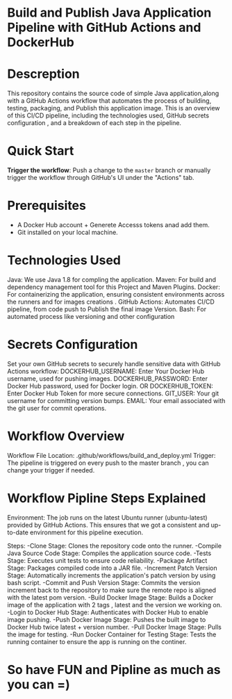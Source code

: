# Build and Publish Java Application Pipeline with GitHub Actions and DockerHub




# Descreption 
This repository contains the source code of simple Java application,along with a GitHub Actions workflow that automates the process of building, testing, packaging, and Publish  this application image.
This is an overview of this CI/CD pipeline, including the technologies used, GitHub secrets configuration , and a breakdown of each step in the pipeline.


# Quick Start
 **Trigger the workflow**: Push a change to the `master` branch or manually trigger the workflow through GitHub's UI under the "Actions" tab.


# Prerequisites
- A Docker Hub account + Generete Accesss tokens anad add them.
- Git installed on your local machine.


# Technologies Used 
Java: We use Java 1.8 for compling the application.
Maven: For build and dependency management tool for this Project and Maven Plugins.
Docker: For containerizing the application, ensuring consistent environments across the runners and for images creations .
GitHub Actions: Automates CI/CD pipeline, from code push to Publish the final image Version.
Bash: For automated process like versioning and other configuration



# Secrets Configuration
Set your own GitHub secrets to securely handle sensitive data with GitHub Actions workflow:
DOCKERHUB_USERNAME: Enter Your Docker Hub username, used for pushing images.
DOCKERHUB_PASSWORD: Enter Docker Hub password, used for Docker login.
    OR
DOCKERHUB_TOKEN: Enter Docker Hub Token for more secure connections.
GIT_USER: Your git username for committing version bumps.
EMAIL: Your email associated with the git user for commit operations.

# Workflow Overview

Workflow File Location: .github/workflows/build_and_deploy.yml
Trigger: The pipeline is triggered on every push to the master branch , you can change your trigger if needed.

# Workflow Pipline Steps Explained 
Environment: The job runs on the latest Ubuntu runner (ubuntu-latest) provided by GitHub Actions. This ensures that we got a consistent and up-to-date environment for this pipeline execution.

Steps:
        -Clone Stage: Clones the repository code onto the runner.
        -Compile Java Source Code Stage: Compiles the application source code.
        -Tests Stage: Executes unit tests to ensure code reliability.
        -Package Artifact Stage: Packages compiled code into a JAR file.
        -Increment Patch Version Stage: Automatically increments the application's patch version by using bash script.
        -Commit and Push Version Stage: Commits the version increment back to the repository to make sure the remote repo is aligned with the latest pom version.
        -Build Docker Image Stage: Builds a Docker image of the application with 2 tags , latest and the version we working on.
        -Login to Docker Hub Stage: Authenticates with Docker Hub to enable image pushing.
        -Push Docker Image Stage: Pushes the built image to Docker Hub twice latest + version number.
        -Pull Docker Image Stage: Pulls the image for testing.
        -Run Docker Container for Testing Stage: Tests the running container to ensure the app is running on the continer.



# So have FUN and Pipline as much as you can =)

```
